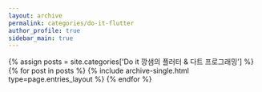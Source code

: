 ```yaml
---
layout: archive
permalink: categories/do-it-flutter
author_profile: true
sidebar_main: true
---
```


{% assign posts = site.categories['Do it 깡샘의 플러터 & 다트 프로그래밍'] %}
{% for post in posts %} {% include archive-single.html type=page.entries_layout %} {% endfor %}